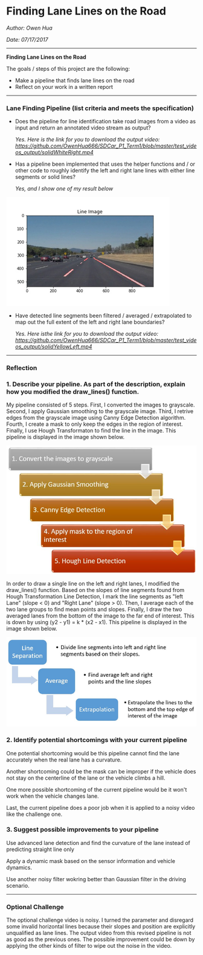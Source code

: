 # **Finding Lane Lines on the Road** 

_Author: Owen Hua_

_Date: 07/17/2017_

---

**Finding Lane Lines on the Road**

The goals / steps of this project are the following:
* Make a pipeline that finds lane lines on the road
* Reflect on your work in a written report


[//]: # (Image References)

[image1]: ./test_images_output/solidWhiteCurveLD.jpg "Rawlines Picture"
[image2]: ./Pipelines/Simple_Lane_Detection_Pipeline.JPG "Simple Lane Detection Pipeline"
[image3]: ./Pipelines/Draw_Line_Pipeline.JPG "Draw Line Pipeline"

---
### Lane Finding Pipeline (list criteria and meets the specification)

* Does the pipeline for line identification take road images from a video as input and return an annotated video stream as output?
 
  _Yes. Here is the link for you to download the output video: https://github.com/OwenHua666/SDCar_P1_Term1/blob/master/test_videos_output/solidWhiteRight.mp4_
* Has a pipeline been implemented that uses the helper functions and / or other code to roughly identify the left and right lane lines   with either line segments or solid lines? 

  _Yes, and I show one of my result below_

![alt text][image1]


* Have detected line segments been filtered / averaged / extrapolated to map out the full extent of the left and right lane boundaries?

  _Yes. Here isthe link for you to download the output video: https://github.com/OwenHua666/SDCar_P1_Term1/blob/master/test_videos_output/solidYellowLeft.mp4_
  
---

### Reflection

### 1. Describe your pipeline. As part of the description, explain how you modified the draw_lines() function.

My pipeline consisted of 5 steps. First, I converted the images to grayscale. Second, I apply Gaussian smoothing to the grayscale image. Third, I retrive edges from the grayscale image using Canny Edge Detection algorithm. Fourth, I create a mask to only keep the edges in the region of interest. Finally, I use Hough Transformaton to find the line in the image. This pipeline is displayed in the image shown below.

![alt text][image2]

In order to draw a single line on the left and right lanes, I modified the draw_lines() function. Based on the slopes of line segments found from Hough Transformation Line Detection, I mark the line segments as "left Lane" (slope < 0) and "Right Lane" (slope > 0). Then, I average each of the two lane groups to find mean points and slopes. Finally, I draw the two averaged lanes from the bottom of the image to the far end of interest. This is down by using (y2 - y1) = k * (x2 - x1). This pipeline is displayed in the image shown below.

![alt text][image3]

### 2. Identify potential shortcomings with your current pipeline

One potential shortcoming would be this pipeline cannot find the lane accurately when the real lane has a curvature. 

Another shortcoming could be the mask can be improper if the vehicle does not stay on the centerline of the lane or the vehicle climbs a hill. 

One more possible shortcoming of the current pipeline would be it won't work when the vehicle changes lane.

Last, the current pipeline does a poor job when it is applied to a noisy video like the challenge one.

### 3. Suggest possible improvements to your pipeline

Use advanced lane detection and find the curvature of the lane instead of predicting straight line only

Apply a dynamic mask based on the sensor information and vehicle dynamics.

Use another noisy filter wokring better than Gaussian filter in the driving scenario.

---

### Optional Challenge

The optional challenge video is noisy. I turned the parameter and disregard some invalid horizontal lines because their slopes and position are explicitly unqualified as lane lines. The output video from this revised pipeline is not as good as the previous ones. The possible improvement could be down by applying the other kinds of filter to wipe out the noise in the video.



